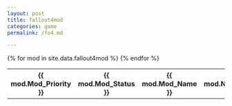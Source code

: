 ```yaml
---
layout: post
title: fallout4mod
categories: game
permalink: /fo4.md

---
```


<table>
{% for mod in site.data.fallout4mod %}
<tr>
<th>{{ mod.Mod_Priority }}</th>
<th>{{ mod.Mod_Status }}</th>
<th>{{ mod.Mod_Name }}</th>
<th>{{ mod.Nexus_ID }}</th>
</tr>
{% endfor %}
</table>
